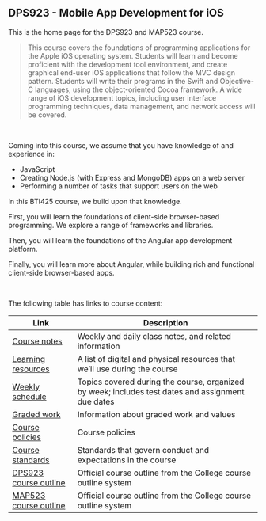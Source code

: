 ## DPS923 - Mobile App Development for iOS

This is the home page for the DPS923 and MAP523 course.

> This course covers the foundations of programming applications for the Apple iOS operating system. Students will learn and become proficient with the development tool environment, and create graphical end-user iOS applications that follow the MVC design pattern. Students will write their programs in the Swift and Objective-C languages, using the object-oriented Cocoa framework. A wide range of iOS development topics, including user interface programming techniques, data management, and network access will be covered.

<br>

Coming into this course, we assume that you have knowledge of and experience in:
* JavaScript
* Creating Node.js (with Express and MongoDB) apps on a web server
* Performing a number of tasks that support users on the web

In this BTI425 course, we build upon that knowledge. 

First, you will learn the foundations of client-side browser-based programming. We explore a range of frameworks and libraries.

Then, you will learn the foundations of the Angular app development platform. 

Finally, you will learn more about Angular, while building rich and functional client-side browser-based apps.

<br>

The following table has links to course content:

| Link | Description |
| ---- | ----------- |
| [Course notes](/fall2018/notes/) | Weekly and daily class notes, and related information |
| [Learning resources](/fall2018/resources) | A list of digital and physical resources that we’ll use during the course |
| [Weekly schedule](/fall2018/weekly-schedule) | Topics covered during the course, organized by week; includes test dates and assignment due dates |
| [Graded work](/fall2018/graded-work) | Information about graded work and values |
| [Course policies](/fall2018/policies) | Course policies |
| [Course standards](/fall2018/standards) | Standards that govern conduct and expectations in the course |
| [DPS923 course outline](https://ict.senecacollege.ca/course/dps923) | Official course outline from the College course outline system |
| [MAP523 course outline](https://ict.senecacollege.ca/course/map523) | Official course outline from the College course outline system |

<br>
